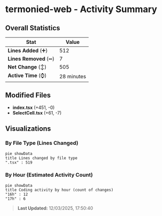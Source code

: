 # termonied-web - Activity Summary 

## Overall Statistics

| Stat                   | Value                                                             |
| ---------------------- | ----------------------------------------------------------------- |
| **Lines Added** (➕)   | 512                                          |
| **Lines Removed** (➖) | 7                                        |
| **Net Change** (↕)    | 505                |
| **Active Time** (⌚)   | 28 minutes |


## Modified Files
- **index.tsx** (+451, -0)
- **SelectCell.tsx** (+61, -7)

## Visualizations

### By File Type (Lines Changed)

```mermaid
pie showData
title Lines changed by file type
".tsx" : 519
```

### By Hour (Estimated Activity Count)

```mermaid
pie showData
title Coding activity by hour (count of changes)
"16h" : 12
"17h" : 6
```


> **Last Updated:** 12/03/2025, 17:50:40